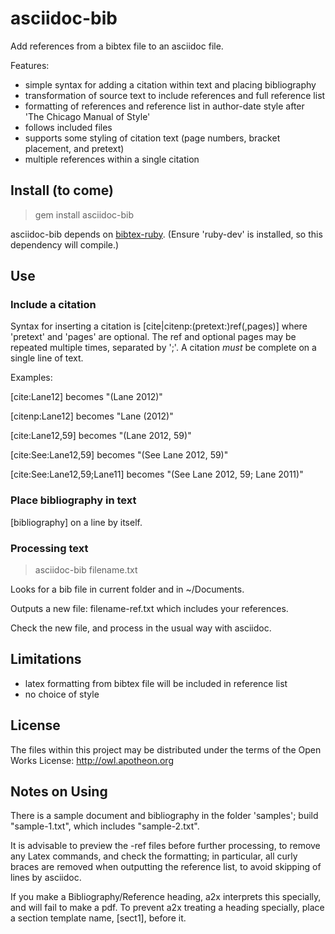 # asciidoc-bib 

Add references from a bibtex file to an asciidoc file.

Features:

- simple syntax for adding a citation within text and placing bibliography
- transformation of source text to include references and full reference list
- formatting of references and reference list in author-date style after 'The 
Chicago Manual of Style'
- follows included files
- supports some styling of citation text (page numbers, bracket placement, 
and pretext)
- multiple references within a single citation

## Install (to come)

 > gem install asciidoc-bib

asciidoc-bib depends on [bibtex-ruby](http://github.com/inukshuk/bibtex-ruby).
(Ensure 'ruby-dev' is installed, so this dependency will compile.)

## Use 

### Include a citation

Syntax for inserting a citation is [cite|citenp:(pretext:)ref(,pages)] 
where 'pretext' and 'pages' are optional.  The ref and optional pages may 
be repeated multiple times, separated by ';'.  A citation _must_ be 
complete on a single line of text.

Examples:

[cite:Lane12] becomes "(Lane 2012)"

[citenp:Lane12] becomes "Lane (2012)"

[cite:Lane12,59] becomes "(Lane 2012, 59)"

[cite:See:Lane12,59] becomes "(See Lane 2012, 59)"

[cite:See:Lane12,59;Lane11] becomes "(See Lane 2012, 59; Lane 2011)"

### Place bibliography in text

[bibliography] on a line by itself.

### Processing text

 > asciidoc-bib filename.txt

Looks for a bib file in current folder and in ~/Documents.

Outputs a new file: filename-ref.txt
which includes your references.  

Check the new file, and process in the usual way with asciidoc.

## Limitations

- latex formatting from bibtex file will be included in reference list
- no choice of style

## License

The files within this project may be distributed under the terms of 
the Open Works License: http://owl.apotheon.org

## Notes on Using

There is a sample document and bibliography in the folder 'samples'; build
"sample-1.txt", which includes "sample-2.txt".

It is advisable to preview the -ref files before further processing, to remove
any Latex commands, and check the formatting; in particular, all curly braces
are removed when outputting the reference list, to avoid skipping of lines by
asciidoc.

If you make a Bibliography/Reference heading, a2x interprets this specially,
and will fail to make a pdf. To prevent a2x treating a heading specially, place
a section template name, [sect1], before it. 

